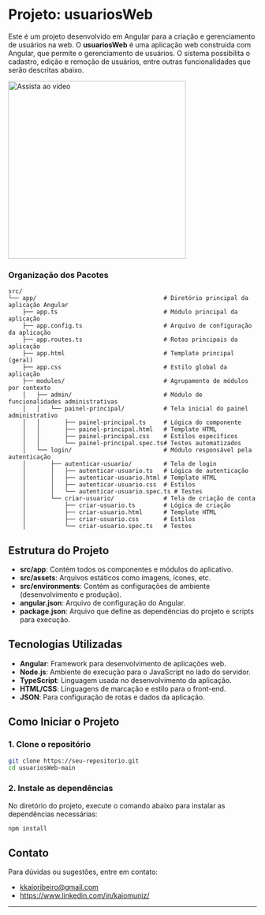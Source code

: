 
# Projeto: usuariosWeb

Este é um projeto desenvolvido em Angular para a criação e gerenciamento de usuários na web.
O **usuariosWeb** é uma aplicação web construída com Angular, que permite o gerenciamento de usuários. O sistema possibilita o cadastro, edição e remoção de usuários, entre outras funcionalidades que serão descritas abaixo.

<a href="https://youtu.be/a5LQhYKkElM">
<img src="https://media4.giphy.com/media/v1.Y2lkPTc5MGI3NjExZXZwZXVjamgwcjhiYXBwYTQwOHpoZXBxNWM1YXpneGMzbzFuY203eiZlcD12MV9pbnRlcm5hbF9naWZfYnlfaWQmY3Q9Zw/jJJX0YkH5XtcfddEQa/giphy.gif" alt="Assista ao vídeo" width="360">
      </a>


### Organização dos Pacotes

```
src/
└── app/                                    # Diretório principal da aplicação Angular
    ├── app.ts                              # Módulo principal da aplicação
    ├── app.config.ts                       # Arquivo de configuração da aplicação
    ├── app.routes.ts                       # Rotas principais da aplicação
    ├── app.html                            # Template principal (geral)
    ├── app.css                             # Estilo global da aplicação
    ├── modules/                            # Agrupamento de módulos por contexto
    │   ├── admin/                          # Módulo de funcionalidades administrativas
    │   │   └── painel-principal/           # Tela inicial do painel administrativo
    │   │       ├── painel-principal.ts     # Lógica do componente
    │   │       ├── painel-principal.html   # Template HTML
    │   │       ├── painel-principal.css    # Estilos específicos
    │   │       └── painel-principal.spec.ts# Testes automatizados
    │   └── login/                          # Módulo responsável pela autenticação
    │       ├── autenticar-usuario/         # Tela de login
    │       │   ├── autenticar-usuario.ts   # Lógica de autenticação
    │       │   ├── autenticar-usuario.html # Template HTML
    │       │   ├── autenticar-usuario.css  # Estilos
    │       │   └── autenticar-usuario.spec.ts # Testes
    │       └── criar-usuario/              # Tela de criação de conta
    │           ├── criar-usuario.ts        # Lógica de criação
    │           ├── criar-usuario.html      # Template HTML
    │           ├── criar-usuario.css       # Estilos
    │           └── criar-usuario.spec.ts   # Testes

```


## Estrutura do Projeto

- **src/app**: Contém todos os componentes e módulos do aplicativo.
- **src/assets**: Arquivos estáticos como imagens, ícones, etc.
- **src/environments**: Contém as configurações de ambiente (desenvolvimento e produção).
- **angular.json**: Arquivo de configuração do Angular.
- **package.json**: Arquivo que define as dependências do projeto e scripts para execução.


## Tecnologias Utilizadas

- **Angular**: Framework para desenvolvimento de aplicações web.
- **Node.js**: Ambiente de execução para o JavaScript no lado do servidor.
- **TypeScript**: Linguagem usada no desenvolvimento da aplicação.
- **HTML/CSS**: Linguagens de marcação e estilo para o front-end.
- **JSON**: Para configuração de rotas e dados da aplicação.

## Como Iniciar o Projeto

### 1. Clone o repositório

```bash
git clone https://seu-repositorio.git
cd usuariosWeb-main
```

### 2. Instale as dependências

No diretório do projeto, execute o comando abaixo para instalar as dependências necessárias:

```bash
npm install
```

## Contato

Para dúvidas ou sugestões, entre em contato:  
- kkaioribeiro@gmail.com
- https://www.linkedin.com/in/kaiomuniz/

---

